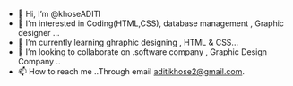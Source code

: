 - 👋 Hi, I’m @khoseADITI
- 👀 I’m interested in Coding(HTML,CSS), database management , Graphic designer   ...
- 🌱 I’m currently learning ghraphic designing , HTML & CSS...
- 💞️ I’m looking to collaborate on .software company , Graphic Design Company ..
- 📫 How to reach me ..Through email aditikhose2@gmail.com.

<!---
khoseADITI/khoseADITI is a ✨ special ✨ repository because its `README.md` (this file) appears on your GitHub profile.
You can click the Preview link to take a look at your changes.
--->
